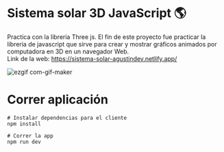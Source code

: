 #  Sistema solar 3D JavaScript 🌎

Practica con la libreria Three js. 
El fin de este proyecto fue practicar la libreria de javascript que sirve para crear y mostrar gráficos animados por computadora en 3D en un navegador Web.
</br>
Link de la web: https://sistema-solar-agustindev.netlify.app/

![ezgif com-gif-maker](https://user-images.githubusercontent.com/66225450/126587321-60583780-0841-4ece-b0a1-fc709baa9696.gif)

#  Correr aplicación

```
# Instalar dependencias para el cliente
npm install

# Correr la app
npm run dev

```


